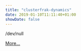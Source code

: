 ```yaml
---
title: "clusterfrak-dynamics"
date: 2019-01-10T11:11:40+01:00
showDate: false
---
```


/dev/null

[More...](https://github.com/clusterfrak-dynamics)
